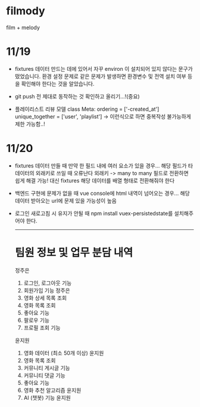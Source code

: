 # filmody

film + melody

# 11/19

- fixtures 데이터 만드는 데에 있어서 자꾸 environ 이 설치되어 있지 않다는 문구가 떴었습니다.
  환경 설정 문제로 같은 문제가 발생하면 환경변수 및 전역 설치 여부 등을 확인해야 한다는 것을 알았습니다.
- git push 전 제대로 동작하는 것 확인하고 올리기...!(중요)

- 플레이리스트 리뷰 모델
 class Meta:
        ordering = ['-created_at']
        unique_together = ['user', 'playlist']
        -> 이런식으로 하면 중복작성 불가능하게 제한 가능함..!

# 11/20
- fixtures 데이터 만들 때 만약 한 필드 내에 여러 요소가 있을 경우...
  해당 필드가 타 데이터의 외래키로 쓰일 때 오류난다
  외래키 -> many to many 필드로 전환하면 쉽게 해결 가능!
  대신 fixtures 해당 데이터를 배열 형태로 전환해줘야 한다
- 백엔드 구현에 문제가 없을 때 vue console에 html 내역이 넘어오는 경우...
  해당 데이터 받아오는 url에 문제 있을 가능성이 높음
- 로그인 새로고침 시 유지가 안될 때
  npm install vuex-persistedstate를 설치해주어야 한다.

  -----------------------------------------------------------------------------------------------------
  # 팀원 정보 및 업무 분담 내역
    정주은
    1. 로그인, 로그아웃 기능
    2. 회원가입 기능	정주은
    3. 영화 상세 목록 조회
    4. 영화 목록 조회
    5. 좋아요 기능
    6. 팔로우 기능
    7. 프로필 조회 기능
          
    윤지원
    1. 영화 데이터 (최소 50개 이상)	윤지원
    2. 영화 목록 조회
    3. 커뮤니티 게시글 기능
    4. 커뮤니티 댓글 기능
    5. 좋아요 기능	
    6. 영화 추천 알고리즘	윤지원
    7. AI (챗봇) 기능	윤지원

